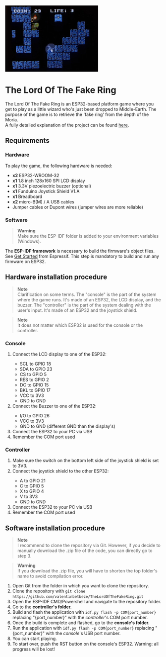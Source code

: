 <img src="thumbnail.jpg" width="300px"><br>
# The Lord Of The Fake Ring
The Lord Of The Fake Ring is an ESP32-based platform game where you get to play as a little wizard who's just been dropped to Middle-Earth. The purpose of the game is to retrieve the 'fake ring' from the depth of the Moria.<br>
A fully detailed explanation of the project can be found <a href="https://valentinbetbeze.com/platform_game.html" target="_blank">here</a>.

## Requirements
### Hardware
To play the game, the following hardware is needed:
<ul>
    <li><b>x2</b> ESP32-WROOM-32</li>
    <li><b>x1</b> 1.8 inch 128x160 SPI LCD display</li>
    <li><b>x1</b> 3.3V piezoelectric buzzer (optional)</li>
    <li><b>x1</b> Funduino Joystick Shield V1.A</li>
    <li><b>x1</b> Breadboard</li>
    <li><b>x2</b> micro-B(M) / A USB cables</li>
    <li> Jumper cables or Dupont wires (jumper wires are more reliable)</li>
</ul>

### Software
> **Warning**<br>
> Make sure the ESP-IDF folder is added to your environment variables (Windows).

The <b>ESP-IDF framework</b> is necessary to build the firmware's object files. See <a href="https://docs.espressif.com/projects/esp-idf/en/latest/esp32/get-started/" targer="_blank">Get Started</a> from Espressif. This step is mandatory to build and run any firmware on ESP32.<br>


## Hardware installation procedure
> **Note**<br>
> Clarification on some terms. The "console" is the part of the system where the game runs. It's made of an ESP32, the LCD display, and the buzzer. The "controller" is the part of the system dealing with the user's input. It's made of an ESP32 and the joystick shield.<br>

> **Note**<br>
> It does not matter which ESP32 is used for the console or the controller.<br>

### Console
<ol>
    <li>Connect the LCD display to one of the ESP32:</li>
    <ul>
        <li>SCL to GPIO 18</li>
        <li>SDA to GPIO 23</li>
        <li>CS to GPIO 5</li>
        <li>RES to GPIO 2</li>
        <li>DC to GPIO 15</li>
        <li>BKL to GPIO 17</li>
        <li>VCC to 3V3</li>
        <li>GND to GND</li>
    </ul>
    <li>Connect the Buzzer to one of the ESP32:</li>
    <ul>
        <li>I/O to GPIO 26</li>
        <li>VCC to 3V3</li>
        <li>GND to GND (different GND than the display's)</li>
    </ul>
    <li>Connect the ESP32 to your PC via USB</li>
    <li>Remember the COM port used</li>
</ol>

### Controller
<ol>
    <li>Make sure the switch on the bottom left side of the joystick shield is set to 3V3.</li>
    <li>Connect the joystick shield to the other ESP32:</li>
    <ul>
        <li>A to GPIO 21</li>
        <li>C to GPIO 5</li>
        <li>X to GPIO 4</li>
        <li>V to 3V3</li>
        <li>GND to GND</li>
    </ul>
    <li>Connect the ESP32 to your PC via USB</li>
    <li>Remember the COM port used</li>
</ol>

## Software installation procedure
> **Note**<br>
> I recommend to clone the repository via Git. However, if you decide to manually download the .zip file of the code, you can directly go to step 3.<br>

> **Warning**<br>
> If you download the .zip file, you will have to shorten the top folder's name to avoid compilation error.<br>

<ol>
    <li>Open Git from the folder in which you want to clone the repository.</li>
    <li>Clone the repository with <code>git clone https://github.com/valentinbetbeze/TheLordOfTheFakeRing.git</code></li>
    <li>Open the ESP-IDF CMD/Powershell and navigate to the repository folder.</li>
    <li>Go to the <b>controller's folder.</b></li>
    <li>Build and flash the application with <code>idf.py flash -p COM{port_number}</code> replacing "{port_number}" with the <i>controller</i>'s COM port number.</li>
    <li>Once the build is complete and flashed, go to the <b>console's folder.</b></li>
    <li>Run the application with <code>idf.py flash -p COM{port_number}</code> replacing "{port_number}" with the <i>console</i>'s USB port number.</li>
    <li>You can start playing.</li>
    <li>To start over, push the RST button on the console's ESP32. Warning: all progress will be lost!</li>
</ol>
